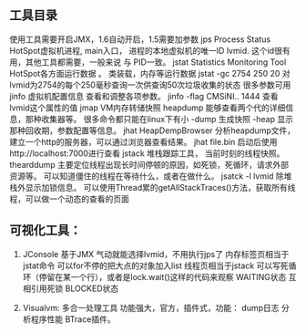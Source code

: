 ## 工具目录
使用工具需要开启JMX，1.6自动开启，1.5需要加参数
jps   Process Status HotSpot虚拟机进程, main入口， 进程的本地虚拟机的唯一ID lvmid. 这个id很有用，其他工具都需要，一般来说 与 PID一致。
jstat Statistics Monitoring Tool HotSpot各方面运行数据  。 类装载，内存等运行数据
        jstat -gc 2754 250 20 对lvmid为2754的每个250毫秒查询一次供查询50次垃圾收集的状态
        很多参数可用
jinfo 虚拟机配置信息    查看和调整各项参数。
        jinfo -flag CMSiNI.. 1444 查看 lvmid这个属性的值
jmap VM内存转储快照 heapdump
        能够查看两个代的详细信息，那种收集器等。 很多命令都只能在linux下有小
        -dump 生成快照
        -heap 显示那种回收期，参数配置等信息。
jhat HeapDempBrowser 分析heapdump文件，建立一个http的服务器，可以通过浏览器查看结果。
     jhat file.bin        启动后使用http://localhost:7000进行查看
jstack 堆栈跟踪工具， 当前时刻的线程快照。 thearddump
    主要定位线程出现长时间停顿的原因，如死锁，死循环，请求外部资源等。 可以知道僵住的线程在等待什么，或者在做什么。
    jsatck -l lvmid    除堆栈外显示加锁信息。
    可以使用Thread累的getAllStackTraces()方法，获取所有线程，可以做一个动态的查看的页面

## 可视化工具：

1. JConsole 
        基于JMX
        气动就能选择lvmid，不用执行jps了
        内存标签页相当于jstat命令            可以for不停的把大点的对象加入list
        线程页相当于jstack         可以写死循环（停留在某一个行），或者是lock.wait()这样的代码来观察 WAITING状态
            互相引用死锁 BLOCKED状态

2. Visualvm: 多合一处理工具
    功能强大，官方，插件式，功能：
    dump日志
    分析程序性能
    BTrace插件。
        
